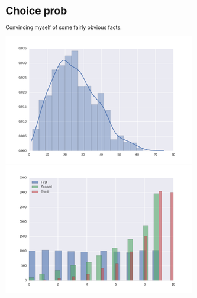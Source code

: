 # Choice prob

Convincing myself of some fairly obvious facts.

![Birthday paradox](https://github.com/neal-o-r/choice_prob/blob/master/birthdays.png)
![Choosing Digits](https://github.com/neal-o-r/choice_prob/blob/master/choice_prob.png)

